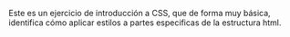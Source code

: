 Este es un ejercicio de introducción a CSS, que de forma muy básica, identifica cómo aplicar estilos a partes especificas de la estructura html.

